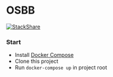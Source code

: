 OSBB
====
[![StackShare](http://img.shields.io/badge/tech-stack-0690fa.svg?style=flat)](http://stackshare.io/longuniquename/microservices)

### Start
 * Install [Docker Compose](https://docs.docker.com/compose/install/)
 * Clone this project
 * Run `docker-compose up` in project root
